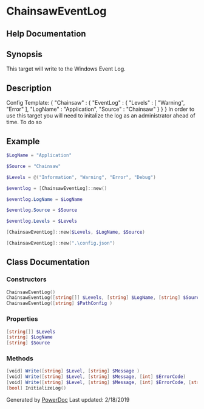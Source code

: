 # ChainsawEventLog

## Help Documentation

## Synopsis

This target will write to the Windows Event Log.

## Description

Config Template:
{
    "Chainsaw" : {
        "EventLog" : {
            "Levels" : [
                "Warning",
                "Error"
            ],
            "LogName" : "Application",
            "Source" : "Chainsaw"
        }
    }
}
In order to use this target you will need to initalize the log as an administrator ahead of time.  To do so 

## Example

```PowerShell
$LogName = "Application"

$Source = "Chainsaw"

$Levels = @("Information", "Warning", "Error", "Debug")

$eventlog = [ChainsawEventLog]::new()

$eventlog.LogName = $LogName

$eventlog.Source = $Source

$eventlog.Levels = $Levels

[ChainsawEventLog]::new($Levels, $LogName, $Source)

[ChainsawEventLog]::new(".\config.json")

```

## Class Documentation

### Constructors

```PowerShell
ChainsawEventLog()
ChainsawEventLog([string[]] $Levels, [string] $LogName, [string] $Source)
ChainsawEventLog([string] $PathConfig )
```

### Properties

```PowerShell
[string[]] $Levels
[string] $LogName
[string] $Source
```

### Methods

```PowerShell
[void] Write([string] $Level, [string] $Message )
[void] Write([string] $Level, [string] $Message, [int] $ErrorCode)
[void] Write([string] $Level, [string] $Message, [int] $ErrorCode, [string] $CallingFile, [int] $CallingLine)
[bool] InitializeLog()
```

Generated by [PowerDoc](https://github.com/luther38/PowerDoc)
Last updated: 2/18/2019
